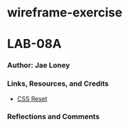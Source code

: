 # wireframe-exercise

# LAB-08A

### Author: Jae Loney

### Links, Resources, and Credits
* [CSS Reset](https://meyerweb.com/eric/tools/css/reset/)

### Reflections and Comments

